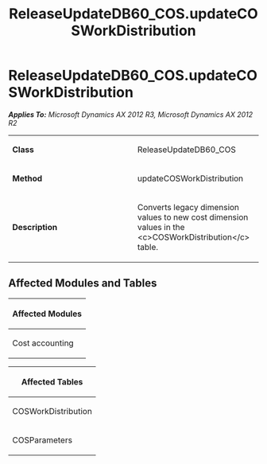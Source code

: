 ﻿---
title: ReleaseUpdateDB60_COS.updateCOSWorkDistribution
TOCTitle: ReleaseUpdateDB60_COS.updateCOSWorkDistribution
ms:assetid: 7dfed8d6-76b3-e378-1ac8-48ab887b8207
ms:mtpsurl: https://msdn.microsoft.com/en-us/library/JJ719503(v=AX.60)
ms:contentKeyID: 49709293
ms.date: 05/18/2015
mtps_version: v=AX.60
---

# ReleaseUpdateDB60\_COS.updateCOSWorkDistribution 


_**Applies To:** Microsoft Dynamics AX 2012 R3, Microsoft Dynamics AX 2012 R2_

<table>
<colgroup>
<col style="width: 50%" />
<col style="width: 50%" />
</colgroup>
<tbody>
<tr class="odd">
<td><p><strong>Class</strong></p></td>
<td><p>ReleaseUpdateDB60_COS</p></td>
</tr>
<tr class="even">
<td><p><strong>Method</strong></p></td>
<td><p>updateCOSWorkDistribution</p></td>
</tr>
<tr class="odd">
<td><p><strong>Description</strong></p></td>
<td><p>Converts legacy dimension values to new cost dimension values in the &lt;c&gt;COSWorkDistribution&lt;/c&gt; table.</p></td>
</tr>
</tbody>
</table>


## Affected Modules and Tables

<table>
<colgroup>
<col style="width: 100%" />
</colgroup>
<thead>
<tr class="header">
<th><p>Affected Modules</p></th>
</tr>
</thead>
<tbody>
<tr class="odd">
<td><p>Cost accounting</p></td>
</tr>
</tbody>
</table>


<table>
<colgroup>
<col style="width: 100%" />
</colgroup>
<thead>
<tr class="header">
<th><p>Affected Tables</p></th>
</tr>
</thead>
<tbody>
<tr class="odd">
<td><p>COSWorkDistribution</p></td>
</tr>
<tr class="even">
<td><p>COSParameters</p></td>
</tr>
</tbody>
</table>

  


